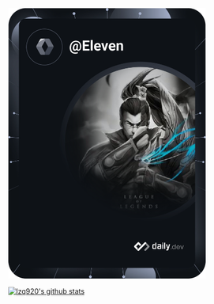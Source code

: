 <a href="https://app.daily.dev/DailyDevTips"><img src="https://github.com/lzq920/lzq920/blob/main/devcard.svg" width="400" alt="Eleven's Dev Card"/></a>

[![lzq920's github stats](https://github-readme-stats.vercel.app/api?username=lzq920&show_icons=true&theme=radical)](https://github.com/lzq920)

